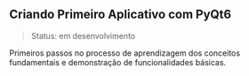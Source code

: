 <h2>
Criando Primeiro Aplicativo com PyQt6
</h2>

> Status: em desenvolvimento

<p>
Primeiros passos no processo de aprendizagem dos conceitos fundamentais e demonstração de funcionalidades básicas.
</p>
